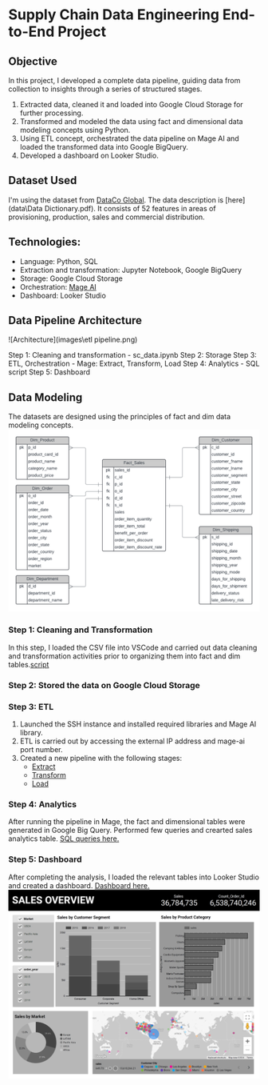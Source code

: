 # Supply Chain Data Engineering End-to-End Project

## Objective

In this project, I developed a complete data pipeline, guiding data from collection to insights through a series of structured stages.       
1. Extracted data, cleaned it and loaded into Google Cloud Storage for further processing.
2. Transformed and modeled the data using fact and dimensional data modeling concepts using Python.
3. Using ETL concept, orchestrated the data pipeline on Mage AI and loaded the transformed data into Google BigQuery.
4. Developed a dashboard on Looker Studio.

## Dataset Used

I'm using the dataset from [DataCo Global](https://data.mendeley.com/datasets/8gx2fvg2k6/5). The data description is [here](data\Data Dictionary.pdf). It consists of 52 features in areas of provisioning, production, sales and commercial distribution.

## Technologies:

* Language: Python, SQL
* Extraction and transformation: Jupyter Notebook, Google BigQuery
* Storage: Google Cloud Storage
* Orchestration: [Mage AI](https://www.mage.ai/)
* Dashboard: Looker Studio

## Data Pipeline Architecture

![Architecture](images\etl pipeline.png)

Step 1: Cleaning and transformation - sc_data.ipynb
Step 2: Storage
Step 3: ETL, Orchestration - Mage: Extract, Transform, Load
Step 4: Analytics - SQL script
Step 5: Dashboard

## Data Modeling
The datasets are designed using the principles of fact and dim data modeling concepts.         
![Modeling](images\sc_datamodel.png)

### Step 1: Cleaning and Transformation
In this step, I loaded the CSV file into VSCode and carried out data cleaning and transformation activities prior to organizing them into fact and dim tables.[script](data_cleaning.ipynb)

### Step 2: Stored the data on Google Cloud Storage

### Step 3: ETL
1. Launched the SSH instance and installed required libraries and Mage AI library.
2. ETL is carried out by accessing the external IP address and mage-ai port number.
3. Created a new pipeline with the following stages:
    * [Extract](Mage\scm_dataloader.py)
    * [Transform](Mage\scm_transformation.py)
    * [Load](Mage\scm_bigquery.py)

### Step 4: Analytics
After running the pipeline in Mage, the fact and dimensional tables were generated in Google Big Query. Performed few queries and crearted sales analytics table. [SQL queries here.](queries.sql)

### Step 5: Dashboard
After completing the analysis, I loaded the relevant tables into Looker Studio and created a dashboard. [Dashboard here.](https://lookerstudio.google.com/s/qMZDCm_iIgA)
![dashboard](images\sales_dashboard.png)
